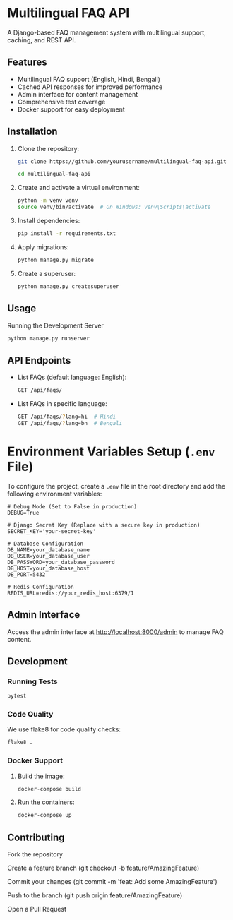 # Multilingual FAQ API

A Django-based FAQ management system with multilingual support, caching, and REST API.

## Features

- Multilingual FAQ support (English, Hindi, Bengali)
- Cached API responses for improved performance
- Admin interface for content management
- Comprehensive test coverage
- Docker support for easy deployment

## Installation

1. Clone the repository:

    ```bash
    git clone https://github.com/yourusername/multilingual-faq-api.git

    cd multilingual-faq-api
    ```

2. Create and activate a virtual environment:

    ```bash
    python -m venv venv
    source venv/bin/activate  # On Windows: venv\Scripts\activate
    ```

3. Install dependencies:

    ```bash
    pip install -r requirements.txt
    ```

4. Apply migrations:

    ```bash
    python manage.py migrate
    ```

5. Create a superuser:

    ```bash
    python manage.py createsuperuser
    ```

## Usage

Running the Development Server

```bash
python manage.py runserver
```

## API Endpoints

- List FAQs (default language: English):

    ```bash
    GET /api/faqs/
    ```

- List FAQs in specific language:

    ```bash
    GET /api/faqs/?lang=hi  # Hindi
    GET /api/faqs/?lang=bn  # Bengali
    ```
# Environment Variables Setup (`.env` File)  

To configure the project, create a `.env` file in the root directory and add the following environment variables:  

```plaintext
# Debug Mode (Set to False in production)
DEBUG=True  

# Django Secret Key (Replace with a secure key in production)
SECRET_KEY='your-secret-key'  

# Database Configuration
DB_NAME=your_database_name  
DB_USER=your_database_user  
DB_PASSWORD=your_database_password  
DB_HOST=your_database_host  
DB_PORT=5432  

# Redis Configuration
REDIS_URL=redis://your_redis_host:6379/1  
```
## Admin Interface

Access the admin interface at [http://localhost:8000/admin](http://localhost:8000/admin) to manage FAQ content.

## Development

### Running Tests

```bash
pytest
```

### Code Quality

We use flake8 for code quality checks:

```bash
flake8 .
```

### Docker Support

1. Build the image:

    ```bash
    docker-compose build
    ```

2. Run the containers:

    ```bash
    docker-compose up
    ```

## Contributing

Fork the repository

Create a feature branch (git checkout -b feature/AmazingFeature)

Commit your changes (git commit -m 'feat: Add some AmazingFeature')

Push to the branch (git push origin feature/AmazingFeature)

Open a Pull Request

